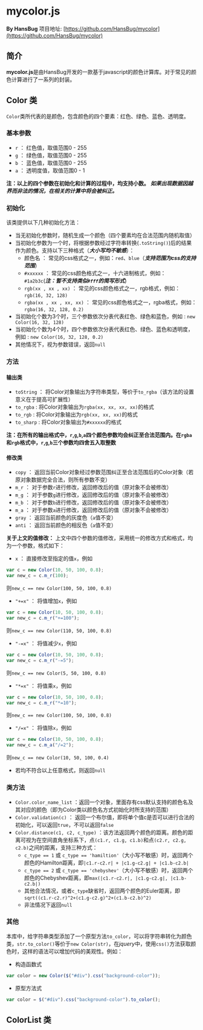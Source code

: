 # mycolor.js

**By HansBug** 项目地址: [https://github.com/HansBug/mycolor](https://github.com/HansBug/mycolor)

## 简介
**mycolor.js**是由HansBug开发的一款基于javascript的颜色计算库。对于常见的颜色计算进行了一系列的封装。

## Color 类

`Color`类所代表的是颜色，包含颜色的四个要素：红色、绿色、蓝色、透明度。

### 基本参数
* `r` ： 红色值，取值范围0 - 255
* `g` ： 绿色值，取值范围0 - 255
* `b` ： 蓝色值，取值范围0 - 255
* `a` ： 透明度值，取值范围0 - 1

**注：以上的四个参数在初始化和计算的过程中，均支持小数。** ***如果出现数据因越界而非法的情况，在相关的计算中将会被纠正。***

### 初始化
该类提供以下几种初始化方法：
* 当无初始化参数时，随机生成一个颜色（四个要素均在合法范围内随机取值）
* 当初始化参数为一个时，将根据参数经过字符串转换(`.toString()`)后的结果作为颜色。支持以下三种格式（***大小写均不敏感***）：
	* 颜色名 ： 常见的css格式之一，例如：`red`、`blue`（***支持范围为css的支持范围***）
	* `#xxxxxx` ： 常见的css颜色格式之一，十六进制格式，例如：`#1a2b3c`(***注：暂不支持类似`#fff`的简写形式***)
	* `rgb(xx , xx , xx)` ： 常见的css颜色格式之一，rgb格式，例如：`rgb(16, 32, 128)`
	* `rgba(xx , xx , xx, xx)` ： 常见的css颜色格式之一，rgba格式，例如：`rgba(16, 32, 128, 0.2)`
* 当初始化个数为3个时，三个参数依次分表代表红色、绿色和蓝色，例如 : `new Color(16, 32, 128)`
* 当初始化个数为4个时，四个参数依次分表代表红色、绿色、蓝色和透明度，例如 : `new Color(16, 32, 128, 0.2)`
* 其他情况下，视为参数错误，返回`null`

### 方法
#### 输出类
* `toString` ： 将Color对象输出为字符串类型，等价于`to_rgba`（该方法的设置意义在于提高可扩展性）
* `to_rgba` : 将Color对象输出为`rgba(xx, xx, xx, xx)`的格式
* `to_rgb` : 将Color对象输出为`rgb(xx, xx, xx)`的格式
* `to_sharp` : 将Color对象输出为`#xxxxxx`的格式

**注：在所有的输出格式中，`r`,`g`,`b`,`a`四个颜色参数均会纠正至合法范围内。在`rgba`和`rgb`格式中，`r`,`g`,`b`三个参数均四舍五入取整数**

#### 修改类
* `copy` ： 返回当前Color对象经过参数范围纠正至合法范围后的Color对象（若原对象数据完全合法，则所有参数不变）
* `m_r` ： 对于参数`r`进行修改，返回修改后的值（原对象不会被修改）
* `m_g` ： 对于参数`g`进行修改，返回修改后的值（原对象不会被修改）
* `m_b` ： 对于参数`b`进行修改，返回修改后的值（原对象不会被修改）
* `m_a` ： 对于参数`a`进行修改，返回修改后的值（原对象不会被修改）
* `gray` ： 返回当前颜色的灰度色（`a`值不变）
* `anti` ： 返回当前颜色的相反色（`a`值不变）

**关于上文的值修改：**
上文中四个参数的值修改，采用统一的修改方式和格式，均为一个参数，格式如下：
* `x` ： 直接修改至指定的值`x`，例如
```javascript
var c = new Color(10, 50, 100, 0.8);
var new_c = c.m_r(100);
```
则`new_c == new Color(100, 50, 100, 0.8)`

* `"+=x"` ： 将值增加`x`，例如
```javascript
var c = new Color(10, 50, 100, 0.8);
var new_c = c.m_r("+=100");
```
则`new_c == new Color(110, 50, 100, 0.8)`

* `"-=x"` ： 将值减少`x`，例如
```javascript
var c = new Color(10, 50, 100, 0.8);
var new_c = c.m_r("-=5");
```
则`new_c == new Color(5, 50, 100, 0.8)`

* `"*=x"` ： 将值乘`x`，例如
```javascript
var c = new Color(10, 50, 100, 0.8);
var new_c = c.m_r("*=10");
```
则`new_c == new Color(100, 50, 100, 0.8)`

* `"/=x"` ： 将值除`x`，例如
```javascript
var c = new Color(10, 50, 100, 0.8);
var new_c = c.m_a("/=2");
```
则`new_c == new Color(10, 50, 100, 0.4)`

* 若均不符合以上任意格式，则返回`null`

### 类方法
* `Color.color_name_list` ：返回一个对象，里面存有css默认支持的颜色名及其对应的颜色（即为Color类以颜色名方式初始化时所支持的范围）
* `Color.validation(c)` ： 返回一个布尔值，即将单个值c是否可以进行合法的初始化，可以返回`true`，不可以返回`false`
* `Color.distance(c1, c2, c_type)` ：该方法返回两个颜色的距离。颜色的距离可视为在空间直角坐标系下，点`(c1.r, c1.g, c1.b)`和点`(c2.r, c2.g, c2.b)`之间的距离，支持三种方式：
	* `c_type == 1` 或 `c_type == 'hamiltion'`（大小写不敏感）时，返回两个颜色的Hamilton距离，即`|c1.r-c2.r| + |c1.g-c2.g| + |c1.b-c2.b|`
	* `c_type == 2` 或 `c_type == 'chebyshev'`（大小写不敏感）时，返回两个颜色的Chebyshev距离，即`max(|c1.r-c2.r|, |c1.g-c2.g|, |c1.b-c2.b|)`
	* 其他合法情况，或者`c_type`缺省时，返回两个颜色的Euler距离，即`sqrt((c1.r-c2.r)^2+(c1.g-c2.g)^2+(c1.b-c2.b)^2)`
	* 非法情况下返回`null`


### 其他
本库中，给字符串类型添加了一个原型方法`to_color`，可以将字符串转化为颜色类，`str.to_color()`等价于`new Color(str)`，在*jquery*中，使用`css()`方法获取颜色时，这样的语法可以增加代码的美观性。例如：
* 构造函数式
```javascript
var color = new Color($("#div").css("background-color"));
```

* 原型方法式
```javascript
var color = $("#div").css("background-color").to_color();
```


## ColorList 类


